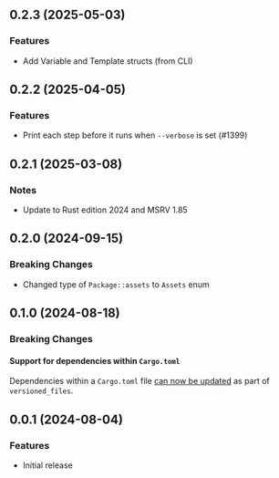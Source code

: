 ## 0.2.3 (2025-05-03)

### Features

- Add Variable and Template structs (from CLI)

## 0.2.2 (2025-04-05)

### Features

- Print each step before it runs when `--verbose` is set (#1399)

## 0.2.1 (2025-03-08)

### Notes

- Update to Rust edition 2024 and MSRV 1.85

## 0.2.0 (2024-09-15)

### Breaking Changes

- Changed type of `Package::assets` to `Assets` enum

## 0.1.0 (2024-08-18)

### Breaking Changes

#### Support for dependencies within `Cargo.toml`

Dependencies within a `Cargo.toml` file [can now be updated](https://knope.tech/reference/config-file/packages/)
as part of `versioned_files`.

## 0.0.1 (2024-08-04)

### Features

- Initial release
